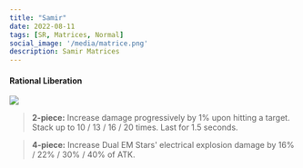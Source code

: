 ```yaml
---
title: "Samir"
date: 2022-08-11
tags: [SR, Matrices, Normal]
social_image: '/media/matrice.png'
description: Samir Matrices
---
```

#### Rational Liberation 

![](https://i.postimg.cc/kg1pxyYg/Samir-m.png)

> **2-piece:** Increase damage progressively by 1% upon hitting a target. Stack up to 10 / 13 / 16 / 20 times. Last for 1.5 seconds.

> **4-piece:** Increase Dual EM Stars' electrical explosion damage by 16% / 22% / 30% / 40% of ATK.